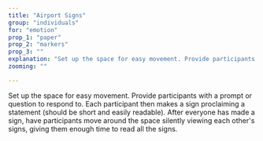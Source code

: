 ```yaml
---
title: "Airport Signs"
group: "individuals"
for: "emotion"
prop_1: "paper"
prop_2: "markers"
prop_3: ""
explanation: "Set up the space for easy movement. Provide participants with a prompt or question to respond to. Each participant then makes a sign proclaiming a statement (should be short and easily readable). After everyone has made a sign, have participants move around the space silently viewing each other\'s signs, giving them enough time to read all the signs."
zooming: ""

---
```


Set up the space for easy movement. Provide participants with a prompt or question to respond to. Each participant then makes a sign proclaiming a statement (should be short and easily readable). After everyone has made a sign, have participants move around the space silently viewing each other's signs, giving them enough time to read all the signs.
